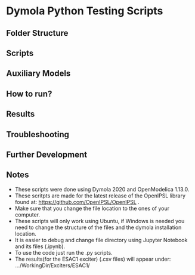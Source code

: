 # Dymola Python Testing Scripts

## Folder Structure

## Scripts

## Auxiliary Models

## How to run?

## Results

## Troubleshooting

## Further Development


## Notes
- These scripts were done using Dymola 2020 and OpenModelica 1.13.0.
- These scritpts are made for the latest release of the OpenIPSL library found at: https://github.com/OpenIPSL/OpenIPSL .
- Make sure that you change the file location to the ones of your computer.
- These scripts will only work using Ubuntu, if Windows is needed you need to change the structure of the files and the dymola installation location. 
- It is easier to debug and change file directory using Jupyter Notebook and its files (.ipynb).
- To use the code just run the .py scripts.
- The results(for the ESAC1 exciter) (.csv files) will appear under: .../WorkingDir/Exciters/ESAC1/
